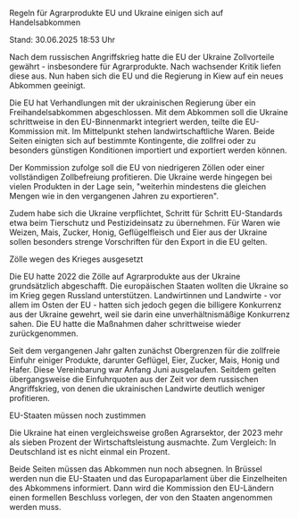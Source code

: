 
Regeln für Agrarprodukte
EU und Ukraine einigen sich auf Handelsabkommen


Stand: 30.06.2025 18:53 Uhr


Nach dem russischen Angriffskrieg hatte die EU der Ukraine Zollvorteile gewährt - insbesondere für Agrarprodukte. Nach wachsender Kritik liefen diese aus. Nun haben sich die EU und die Regierung in Kiew auf ein neues Abkommen geeinigt. 



Die EU hat Verhandlungen mit der ukrainischen Regierung über ein Freihandelsabkommen abgeschlossen. Mit dem Abkommen soll die Ukraine schrittweise in den EU-Binnenmarkt integriert werden, teilte die EU-Kommission mit. Im Mittelpunkt stehen landwirtschaftliche Waren. Beide Seiten einigten sich auf bestimmte Kontingente, die zollfrei oder zu besonders günstigen Konditionen importiert und exportiert werden können.


Der Kommission zufolge soll die EU von niedrigeren Zöllen oder einer vollständigen Zollbefreiung profitieren. Die Ukraine werde hingegen bei vielen Produkten in der Lage sein, "weiterhin mindestens die gleichen Mengen wie in den vergangenen Jahren zu exportieren".


Zudem habe sich die Ukraine verpflichtet, Schritt für Schritt EU-Standards etwa beim Tierschutz und Pestizideinsatz zu übernehmen. Für Waren wie Weizen, Mais, Zucker, Honig, Geflügelfleisch und Eier aus der Ukraine sollen besonders strenge Vorschriften für den Export in die EU gelten.

Zölle wegen des Krieges ausgesetzt


Die EU hatte 2022 die Zölle auf Agrarprodukte aus der Ukraine grundsätzlich abgeschafft. Die europäischen Staaten wollten die Ukraine so im Krieg gegen Russland unterstützen. Landwirtinnen und Landwirte - vor allem im Osten der EU - hatten sich jedoch gegen die billigere Konkurrenz aus der Ukraine gewehrt, weil sie darin eine unverhältnismäßige Konkurrenz sahen. Die EU hatte die Maßnahmen daher schrittweise wieder zurückgenommen.


Seit dem vergangenen Jahr galten zunächst Obergrenzen für die zollfreie Einfuhr einiger Produkte, darunter Geflügel, Eier, Zucker, Mais, Honig und Hafer. Diese Vereinbarung war Anfang Juni ausgelaufen. Seitdem gelten übergangsweise die Einfuhrquoten aus der Zeit vor dem russischen Angriffskrieg, von denen die ukrainischen Landwirte deutlich weniger profitieren.

EU-Staaten müssen noch zustimmen


Die Ukraine hat einen vergleichsweise großen Agrarsektor, der 2023 mehr als sieben Prozent der Wirtschaftsleistung ausmachte. Zum Vergleich: In Deutschland ist es nicht einmal ein Prozent. 


Beide Seiten müssen das Abkommen nun noch absegnen. In Brüssel werden nun die EU-Staaten und das Europaparlament über die Einzelheiten des Abkommens informiert. Dann wird die Kommission den EU-Ländern einen formellen Beschluss vorlegen, der von den Staaten angenommen werden muss.

